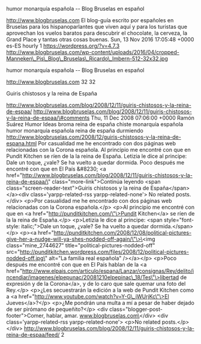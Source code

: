 humor monarquía española -- Blog Bruselas en español

http://www.blogbruselas.com El blog-guía escrito por españoles en
Bruselas para los hispanoparlantes que viven aquí y para los turistas
que aprovechan los vuelos baratos para descubrir el chocolate, la
cerveza, la Grand Place y tantas otras cosas buenas. Sun, 13 Nov 2016
17:05:48 +0000 es-ES hourly 1 https://wordpress.org/?v=4.7.3
http://www.blogbruselas.com/wp-content/uploads/2016/04/cropped-Manneken\_Pis\_Blog\_Bruselas\_Ricardo\_Imbern-512-32x32.jpg

humor monarquía española -- Blog Bruselas en español

http://www.blogbruselas.com 32 32

Guiris chistosos y la reina de España

http://www.blogbruselas.com/blog/2008/12/11/guiris-chistosos-y-la-reina-de-espaa/
http://www.blogbruselas.com/blog/2008/12/11/guiris-chistosos-y-la-reina-de-espaa/\#comments
Thu, 11 Dec 2008 07:06:00 +0000 Ramón Suárez Humor Ideas broma reina de
españa chiste monarquía española humor monarquía española reina de
españa durmiendo
http://www.blogbruselas.com/2008/12/guiris-chistosos-y-la-reina-de-espana.html
Por casualidad me he encontrado con dos páginas web relacionadas con la
Corona española. Al principio me encontré con que en Pundit Kitchen se
ríen de la la reina de España. Letizia le dice al principe: Dale un
toque, ¿vale? Se ha vuelto a quedar dormida. Poco después me encontré
con que en El País &\#8230; \<a
href=\"http://www.blogbruselas.com/blog/2008/12/11/guiris-chistosos-y-la-reina-de-espaa/\"
class=\"more-link\"\>Continúa leyendo \<span
class=\"screen-reader-text\"\>Guiris chistosos y la reina de
España\</span\>\</a\>\<div class=\'yarpp-related-rss
yarpp-related-none\'\> No related posts. \</div\> \<p\>Por casualidad me
he encontrado con dos páginas web relacionadas con la Corona
española.\</p\> \<p\>Al principio me encontré con que en \<a
href=\"http://punditkitchen.com/\"\>Pundit Kitchen\</a\> se ríen de la
la reina de España.\</p\> \<p\>Letizia le dice al principe: \<span
style=\"font-style: italic;\"\>Dale un toque, ¿vale? Se ha vuelto a
quedar dormida.\</span\>\</p\> \<p\>\<a
href=\"http://punditkitchen.com/2008/12/08/political-pictures-give-her-a-nudge-will-ya-shes-nodded-off-again/\"\>\<img
class=\"mine\_2744627\" title=\"political-pictures-nodded-off\"
src=\"http://punditkitchen.wordpress.com/files/2008/12/political-pictures-nodded-off.jpg\"
alt=\"La familia real española\" /\>\</a\>\</p\> \<p\>Poco después me
encontré con que en El País hablan de la \<a
href=\"http://www.elpais.com/articulo/espana/Lanzar/consignas/Rey/delito/incendiar/imagenes/elpepunac/20081210elpepinac\_18/Tes\"\>libertad
de expresión y de la Corona\</a\>, y de lo caro que sale quemar una foto
del Rey.\</p\> \<p\>¿Les secuestrarán la edición a la web de Pundit
Kitchen como a \<a
href=\"http://www.youtube.com/watch?v=Y-G\_jWUrjKc\"\>El
Jueves\</a\>?\</p\> \<p\>¿Me pondrán una multa a mí a pesar de haber
dejado de ser pirómano de pequeñito?\</p\> \<div
class=\"blogger-post-footer\"\>Comer, hablar, amar.
www.blogbruselas.com\</div\> \<div class=\'yarpp-related-rss
yarpp-related-none\'\> \<p\>No related posts.\</p\> \</div\>
http://www.blogbruselas.com/blog/2008/12/11/guiris-chistosos-y-la-reina-de-espaa/feed/
2
